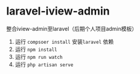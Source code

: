 # laravel-iview-admin
整合iview-admin至laravel（后期个人项目admin模板）

1. 运行 `compsoer install` 安装`laravel` 依赖
2. 运行 `npm install`
3. 运行 `npm run watch`
4. 运行 `php artisan serve`
